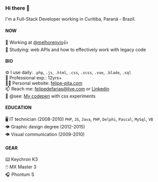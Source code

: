 ### Hi there 👋
I'm a Full-Stack Developer working in Curitiba, Paraná - Brazil.

#### NOW
💙 Working at [@melhorenvio](https://github.com/melhorenvio)👍 <br>
📖 Studying: web APIs and how to effectively work with legacy code

#### BIO
⚙️ I use daily: `.php`, `.js`, `.html`, `.css`, `.scss`, `.vue`, `.blade`, `.sql` <br>
👴 Professional exp.: 12yrs+ <br>
🧑‍🏭 Personal website: [felipe-pita.com](https://felipe-pita.com) <br>
📫 Reach me: felipedefarias@live.com or [Linkedin](www.linkedin.com/in/felipedefarias) <br>
💅 @see: [My codepen](https://codepen.io/felipedefarias/pens/popular) with css experiments <br>

#### EDUCATION
🖥️ IT technician (2008-2010) `PHP`, `JS`, `Java`, `PHP`, `Delphi`, `Pascal`, `MySql`, `VB` <br>
👁️ Graphic design degree (2012-2015) <br>
👁️ Visual communication (2009-2010) <br>

#### GEAR
⌨️ Keychron K3 <br>
🖱️ MX Master 3 <br>
🎧 Phontum S <br>
